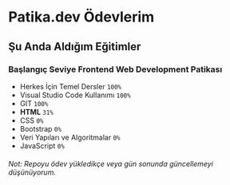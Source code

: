 # Patika.dev Ödevlerim

## Şu Anda Aldığım Eğitimler

### [](https://patika.dev/paths/baslangic-seviye-frontend-web-development-patikasi) Başlangıç Seviye Frontend Web Development Patikası
- Herkes İçin Temel Dersler `100%`
- Visual Studio Code Kullanımı `100%`
- GIT `100%`
- **HTML** `31%`
- CSS `0%`
- Bootstrap `0%`
- Veri Yapıları ve Algoritmalar `0%`
- JavaScript `0%`


###### Not: Repoyu ödev yükledikçe veya gün sonunda güncellemeyi düşünüyorum.